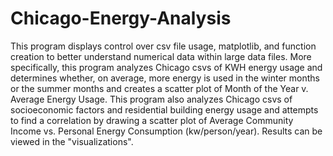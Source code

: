 # Chicago-Energy-Analysis

This program displays control over csv file usage, matplotlib, and function creation to better understand numerical data within large data files. More specifically, this program analyzes Chicago csvs of KWH energy usage and determines whether, on average, more energy is used in the winter months or the summer months and creates a scatter plot of Month of the Year v. Average Energy Usage. This program also analyzes Chicago csvs of socioeconomic factors and residential building energy usage and attempts to find a correlation by drawing a scatter plot of Average Community Income vs. Personal Energy Consumption (kw/person/year). Results can be viewed in the "visualizations". 
